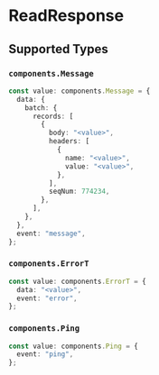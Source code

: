 # ReadResponse


## Supported Types

### `components.Message`

```typescript
const value: components.Message = {
  data: {
    batch: {
      records: [
        {
          body: "<value>",
          headers: [
            {
              name: "<value>",
              value: "<value>",
            },
          ],
          seqNum: 774234,
        },
      ],
    },
  },
  event: "message",
};
```

### `components.ErrorT`

```typescript
const value: components.ErrorT = {
  data: "<value>",
  event: "error",
};
```

### `components.Ping`

```typescript
const value: components.Ping = {
  event: "ping",
};
```

